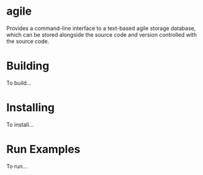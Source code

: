 agile
=====

Provides a command-line interface to a text-based agile storage database, which can be stored alongside the source code and version controlled with the source code.

Building
===
To build...

Installing
===
To install...

Run Examples
===
To run...


